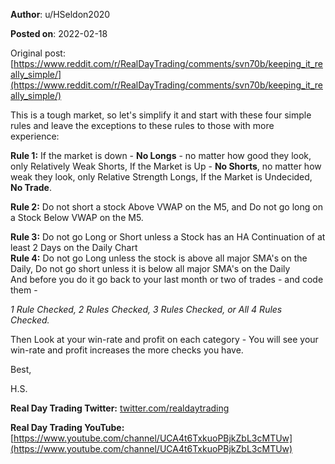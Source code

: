 **Author**: u/HSeldon2020

**Posted on**: 2022-02-18

Original post: [https://www.reddit.com/r/RealDayTrading/comments/svn70b/keeping_it_really_simple/](https://www.reddit.com/r/RealDayTrading/comments/svn70b/keeping_it_really_simple/)

This is a tough market, so let's simplify it and start with these four simple rules and leave the exceptions to these rules to those with more experience: 

**Rule 1:** If the market is down - **No Longs** \- no matter how good they look, only Relatively Weak Shorts, If the Market is Up - **No Shorts**, no matter how weak they look, only Relative Strength Longs, If the Market is Undecided, **No Trade**.  

**Rule 2:** Do not short a stock Above VWAP on the M5, and Do not go long on a Stock Below VWAP on the M5.

**Rule 3:** Do not go Long or Short unless a Stock has an HA Continuation of at least 2 Days on the Daily Chart  
**Rule 4:** Do not go Long unless the stock is above all major SMA's on the Daily, Do not go short unless it is below all major SMA's on the Daily  
And before you do it go back to your last month or two of trades - and code them - 

*1 Rule Checked, 2 Rules Checked, 3 Rules Checked, or All 4 Rules Checked.*  

Then Look at your win-rate and profit on each category - You will see your win-rate and profit increases the more checks you have. 

Best,

H.S.

**Real Day Trading Twitter:** [twitter.com/realdaytrading](https://twitter.com/realdaytrading)

**Real Day Trading YouTube:** [https://www.youtube.com/channel/UCA4t6TxkuoPBjkZbL3cMTUw](https://www.youtube.com/channel/UCA4t6TxkuoPBjkZbL3cMTUw)